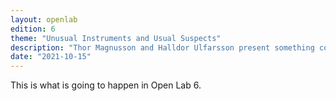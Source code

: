 ```yaml
---
layout: openlab
edition: 6
theme: "Unusual Instruments and Usual Suspects"
description: "Thor Magnusson and Halldor Ulfarsson present something cool."
date: "2021-10-15"
---
```


This is what is going to happen in Open Lab 6.
